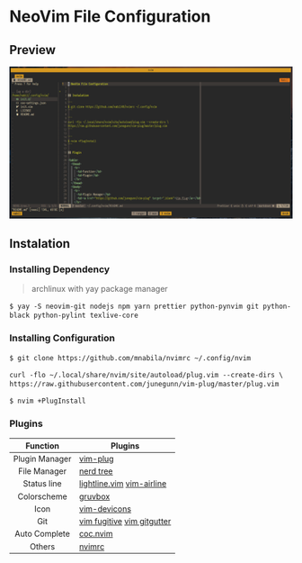 # NeoVim File Configuration

## Preview

![Neovim Preview](https://raw.githubusercontent.com/mnabila/nvimrc/master/preview.png)

## Instalation

### Installing Dependency

> archlinux with yay package manager

```
$ yay -S neovim-git nodejs npm yarn prettier python-pynvim git python-black python-pylint texlive-core
```

### Installing Configuration

```
$ git clone https://github.com/mnabila/nvimrc ~/.config/nvim
```

```
curl -flo ~/.local/share/nvim/site/autoload/plug.vim --create-dirs \
https://raw.githubusercontent.com/junegunn/vim-plug/master/plug.vim
```

```
$ nvim +PlugInstall
```

### Plugins

|    Function    | Plugins                                                                                                              |
| :------------: | -------------------------------------------------------------------------------------------------------------------- |
| Plugin Manager | [vim-plug](https://github.com/junegunn/vim-plug)                                                                     |
|  File Manager  | [nerd tree](https://github.com/scrooloose/nerdtree)                                                                  |
|  Status line   | [lightline.vim](https://github.com/itchyny/lightline.vim/) [vim-airline](https://github.com/vim-airline/vim-airline) |
|  Colorscheme   | [gruvbox](https://github.com/morhetz/gruvbox)                                                                        |
|      Icon      | [vim-devicons](https://github.com/ryanoasis/vim-devicons)                                                            |
|      Git       | [vim fugitive](https://github.com/tpope/vim-fugitive) [vim gitgutter](https://github.com/airblade/vim-gitgutter)     |
| Auto Complete  | [coc.nvim](https://github.com/neoclide/coc.nvim)                                                                     |
|     Others     | [nvimrc](https://github.com/mnabila/nvimrc/blob/master/init.d/plugin.vim)                                            |
